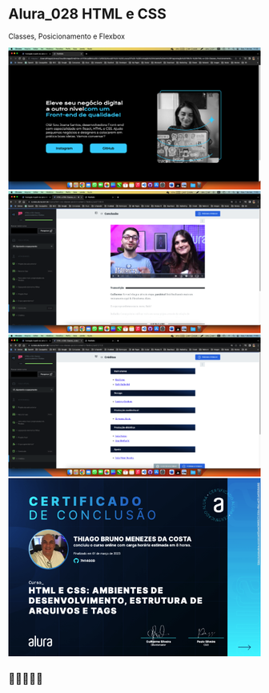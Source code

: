 # Alura_028 HTML e CSS
Classes, Posicionamento e Flexbox

![preview](https://github.com/7H14G0D/Alura_028/blob/main/imagens/print01.png)
![preview](https://github.com/7H14G0D/Alura_028/blob/main/imagens/print02.png)
![preview](https://github.com/7H14G0D/Alura_028/blob/main/imagens/print03.png)
![preview](https://github.com/7H14G0D/Alura_028/blob/main/imagens/Certificado.png)

## 💙💙💙💙💙
